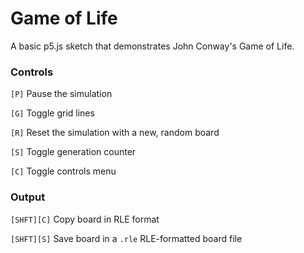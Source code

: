 # Game of Life
 
A basic p5.js sketch that demonstrates John Conway's Game of Life.

### Controls

`[P]` Pause the simulation

`[G]` Toggle grid lines

`[R]` Reset the simulation with a new, random board

`[S]` Toggle generation counter

`[C]` Toggle controls menu

### Output

`[SHFT][C]` Copy board in RLE format

`[SHFT][S]` Save board in a `.rle` RLE-formatted board file
